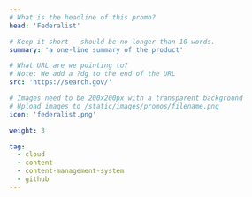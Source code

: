 ```yaml
---
# What is the headline of this promo?
head: 'Federalist'

# Keep it short — should be no longer than 10 words.
summary: 'a one-line summary of the product'

# What URL are we pointing to?
# Note: We add a ?dg to the end of the URL
src: 'https://search.gov/'

# Images need to be 200x200px with a transparent background
# Upload images to /static/images/promos/filename.png
icon: 'federalist.png'

weight: 3

tag:
  - cloud
  - content
  - content-management-system
  - github
---
```

